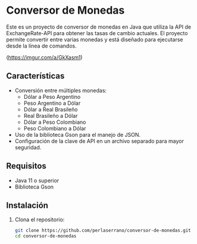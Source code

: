 # Conversor de Monedas

Este es un proyecto de conversor de monedas en Java que utiliza la API de ExchangeRate-API para obtener las tasas de cambio actuales. El proyecto permite convertir entre varias monedas y está diseñado para ejecutarse desde la línea de comandos.

(https://imgur.com/a/GkXasm1)

## Características

- Conversión entre múltiples monedas:
  - Dólar a Peso Argentino
  - Peso Argentino a Dólar
  - Dólar a Real Brasileño
  - Real Brasileño a Dólar
  - Dólar a Peso Colombiano
  - Peso Colombiano a Dólar
- Uso de la biblioteca Gson para el manejo de JSON.
- Configuración de la clave de API en un archivo separado para mayor seguridad.

## Requisitos

- Java 11 o superior
- Biblioteca Gson

## Instalación

1. Clona el repositorio:

   ```bash
   git clone https://github.com/perlaserrano/conversor-de-monedas.git
   cd conversor-de-monedas
